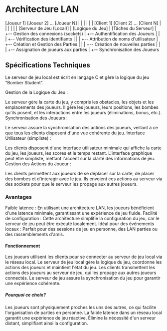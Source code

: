 # Architecture LAN

[Joueur 1]    [Joueur 2]    ...    [Joueur N]
    |             |                   |
    |             |                   |
[Client 1]     [Client 2]    ...    [Client N]
    |             |                   |
    |             |                   |
   [Serveur de Jeu (Local)]
    |
   [Logique du Jeu]
    |
   [Tâches du Serveur]
       |
       +-- Gestion des connexions (sockets)
       |
       +-- Authentification des Joueurs
       |       |
       |       +-- Vérification des identifiants
       |       |
       |       +-- Attribution de noms d'utilisateur
       |
       +-- Création et Gestion des Parties
       |       |
       |       +-- Création de nouvelles parties
       |       |
       |       +-- Assignation de joueurs aux parties
       |
       +-- Synchronisation des Joueurs

## Spécifications Techniques

Le serveur de jeu local est écrit en langage C et gère la logique du jeu "Bomber Student".

Gestion de la Logique du Jeu :

Le serveur gère la carte du jeu, y compris les obstacles, les objets et les emplacements des joueurs.
Il gère les joueurs, leurs positions, les bombes qu'ils posent, et les interactions entre les joueurs (éliminations, bonus, etc.).
Synchronisation des Joueurs :

Le serveur assure la synchronisation des actions des joueurs, veillant à ce que tous les clients disposent d'une vue cohérente du jeu.
Interface Utilisateur (simpliste) :

Les clients disposent d'une interface utilisateur minimale qui affiche la carte du jeu, les joueurs, les scores et le temps restant.
L'interface graphique peut être simpliste, mettant l'accent sur la clarté des informations de jeu.
Gestion des Actions du Joueur :

Les clients permettent aux joueurs de se déplacer sur la carte, de placer des bombes et d'interagir avec le jeu.
Ils envoient ces actions au serveur via des sockets pour que le serveur les propage aux autres joueurs.

### Avantages

Faible latence : En utilisant une architecture LAN, les joueurs bénéficient d'une latence minimale, garantissant une expérience de jeu fluide.
Facilité de configuration : Cette architecture simplifie la configuration du jeu, car le serveur de jeu peut être exécuté localement.
Idéal pour des événements locaux : Parfait pour des sessions de jeu en personne, des LAN parties ou des rassemblements d'amis.

#### Fonctionnement

Les joueurs utilisent les clients pour se connecter au serveur de jeu local via le réseau local.
Le serveur de jeu local gère la logique du jeu, coordonne les actions des joueurs et maintient l'état du jeu.
Les clients transmettent les actions des joueurs au serveur de jeu, qui les propage aux autres joueurs connectés.
Le serveur de jeu assure la synchronisation du jeu pour garantir une expérience cohérente.

##### Pourquoi ce choix?

Les joueurs sont physiquement proches les uns des autres, ce qui facilite l'organisation de parties en personne.
La faible latence dans un réseau local garantit une expérience de jeu réactive.
Élimine la nécessité d'un serveur distant, simplifiant ainsi la configuration.

